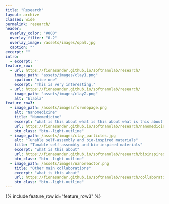 ```yaml
---
title: "Research"
layout: archive
classes: wide
permalink: research/
header:
  overlay_color: "#000"
  overlay_filter: "0.2"
  overlay_image: /assets/images/opal.jpg
  caption: ""
excerpt: ""
intro: 
  - excerpt: ''
feature_row:
  - url: https://fionasander.github.io/softnanolab/research/
    image_path: "assets/images/clay1.png"
    cpation: "nice one"
    excerpt: "This is very interesting."
  - url: https://fionasander.github.io/softnanolab/research/
    image_path: "assets/images/clay2.png"
    alt: "blabla"
feature_row3:
  - image_path: /assets/images/forwebpage.png
    alt: "Nanomedicine"
    title: "Nanomedicine"
    excerpt: "what is this about what is this about what is this about what is this about what is this about what is this about what is this about what is this about what is this about what is this about what is this about what is this about what is this about what is this about what is this about what is this about"
    url: https://fionasander.github.io/softnanolab/research/nanomedicine/
    btn_class: "btn--light-outline"
  - image_path: /assets/images/clay_particles.jpg 
    alt: "Tunable self-assembly and bio-inspired materials"
    title: "Tunable self-assembly and bio-inspired materials"
    excerpt: "what is this about"
    url: https://fionasander.github.io/softnanolab/research/bioinspiredmaterials/
    btn_class: "btn--light-outline"
  - image_path: /assets/images/nanoreactor.png
    title: "Other main collaborations"
    excerpt: "what is this about"
    url: https://fionasander.github.io/softnanolab/research/collaborations/
    btn_class: "btn--light-outline"
---
```



{% include feature_row id="feature_row3" %}





